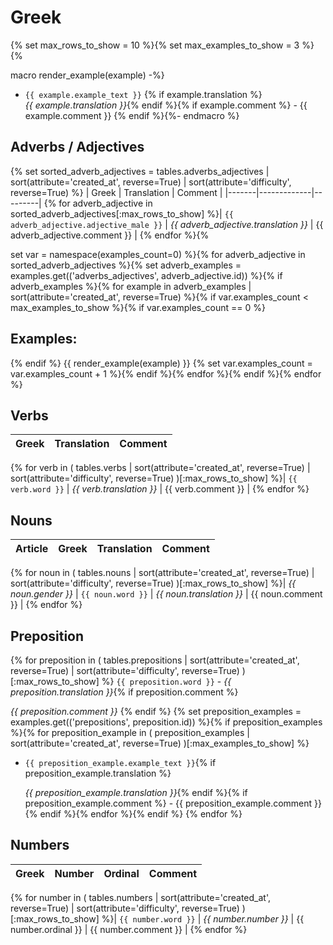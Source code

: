 
# Greek
{% 
set max_rows_to_show = 10 %}{% 
set max_examples_to_show = 3 
%}{% 

macro render_example(example) -%}
- `{{ example.example_text }}`
    {% if example.translation %}    
    *{{ example.translation }}*{% endif %}{% if example.comment %} - {{ example.comment }}
{% endif %}{%- endmacro %}

##  Adverbs / Adjectives 
{% 
set sorted_adverb_adjectives = tables.adverbs_adjectives 
    | sort(attribute='created_at', reverse=True)
    | sort(attribute='difficulty', reverse=True)
 %}
| Greek | Translation | Comment |
|-------|-------------|---------|
{% for adverb_adjective in sorted_adverb_adjectives[:max_rows_to_show] 
%}| `{{ adverb_adjective.adjective_male }}` | *{{ adverb_adjective.translation }}* | {{ adverb_adjective.comment }} |
{% endfor %}{% 

set var = namespace(examples_count=0) 
%}{% 
for adverb_adjective in sorted_adverb_adjectives %}{% 
    set adverb_examples = examples.get(('adverbs_adjectives', adverb_adjective.id)) %}{% 
    if adverb_examples %}{% 
        for example in adverb_examples | sort(attribute='created_at', reverse=True) %}{% 
            if var.examples_count < max_examples_to_show %}{% 
                if var.examples_count == 0 %}
## Examples:
{%              endif %}
{{ render_example(example) }}
{%              set var.examples_count = var.examples_count + 1 %}{% 
            endif %}{% 
        endfor %}{% 
    endif %}{% 
endfor %}


## Verbs

| Greek | Translation | Comment |
|-------|-------------|---------|
{% for verb in (
    tables.verbs
    | sort(attribute='created_at', reverse=True)
    | sort(attribute='difficulty', reverse=True)
    )[:max_rows_to_show] %}| `{{ verb.word }}` | *{{ verb.translation }}* | {{ verb.comment }} |
{% endfor %}


## Nouns

| Article | Greek | Translation | Comment |
|---------|-------|-------------|---------|
{% for noun in (
    tables.nouns
    | sort(attribute='created_at', reverse=True)
    | sort(attribute='difficulty', reverse=True)
    )[:max_rows_to_show] %}| *{{ noun.gender }}* | `{{ noun.word }}` | *{{ noun.translation }}* | {{ noun.comment }} |
{% endfor %}

## Preposition

{% for preposition in (
    tables.prepositions
    | sort(attribute='created_at', reverse=True)
    | sort(attribute='difficulty', reverse=True)
    )[:max_rows_to_show] %}
`{{ preposition.word }}` - *{{ preposition.translation }}*{% if preposition.comment %}
    
*{{ preposition.comment }}*
{% endif %}
{% set preposition_examples = examples.get(('prepositions', preposition.id)) %}{% if preposition_examples %}{% for preposition_example in (
    preposition_examples
    | sort(attribute='created_at', reverse=True)
    )[:max_examples_to_show] %}
- `{{ preposition_example.example_text }}`{% if preposition_example.translation %}
    
    *{{ preposition_example.translation }}*{% endif %}{% if preposition_example.comment %} - {{ preposition_example.comment }}
{% endif %}{% endfor %}{% endif %}
{% endfor %}

## Numbers

| Greek | Number | Ordinal | Comment |
|-------|--------|---------|---------|
{% for number in (
    tables.numbers
    | sort(attribute='created_at', reverse=True)
    | sort(attribute='difficulty', reverse=True)
    )[:max_rows_to_show] %}| `{{ number.word }}` | *{{ number.number }}* | {{ number.ordinal }} | {{ number.comment }} |
{% endfor %}

